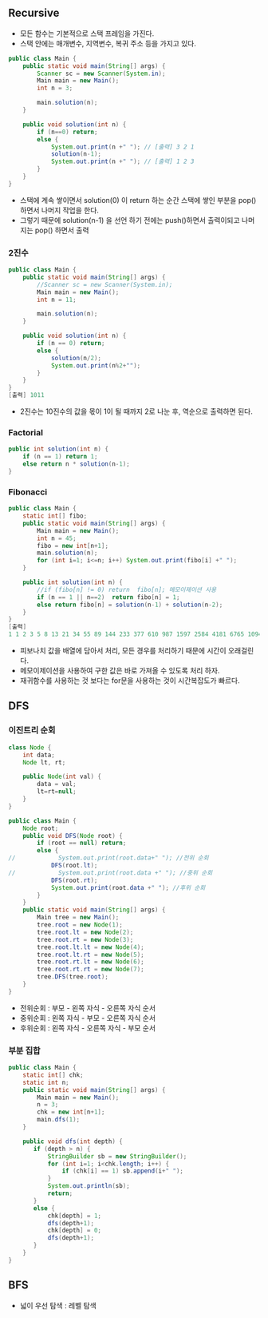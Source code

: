 ## Recursive

- 모든 함수는 기본적으로 스택 프레임을 가진다. 
- 스택 안에는 매개변수, 지역변수, 복귀 주소 등을 가지고 있다. 



```java
public class Main {
    public static void main(String[] args) {
        Scanner sc = new Scanner(System.in);
        Main main = new Main();
        int n = 3;

        main.solution(n);
    }

    public void solution(int n) {
        if (n==0) return;
        else {
            System.out.print(n +" "); // [출력] 3 2 1
            solution(n-1);
            System.out.print(n +" "); // [출력] 1 2 3
        }
    }
}

```

- 스택에 계속 쌓이면서 solution(0) 이 return 하는 순간 스택에 쌓인 부분을 pop()하면서 나머지 작업을 한다. 
- 그렇기 때문에 solution(n-1) 을 선언 하기 전에는 push()하면서 출력이되고 나머지는 pop() 하면서 출력 



### 2진수 

```java
public class Main {
    public static void main(String[] args) {
        //Scanner sc = new Scanner(System.in);
        Main main = new Main();
        int n = 11;

        main.solution(n);
    }

    public void solution(int n) {
        if (n == 0) return;
        else {
            solution(n/2);
            System.out.print(n%2+"");
        }
    }
}
[출력] 1011
```

- 2진수는 10진수의 값을 몫이 1이 될 때까지 2로 나눈 후, 역순으로 출력하면 된다.



### Factorial

```java
public int solution(int n) {
    if (n == 1) return 1;
    else return n * solution(n-1);
}
```



### Fibonacci

```java
public class Main {
    static int[] fibo;
    public static void main(String[] args) {
        Main main = new Main();
        int n = 45;
        fibo = new int[n+1];
        main.solution(n);
        for (int i=1; i<=n; i++) System.out.print(fibo[i] +" ");
    }

    public int solution(int n) {
        //if (fibo[n] != 0) return  fibo[n]; 메모이제이션 사용 
        if (n == 1 || n==2)  return fibo[n] = 1;
        else return fibo[n] = solution(n-1) + solution(n-2);
    }
}
[출력]
1 1 2 3 5 8 13 21 34 55 89 144 233 377 610 987 1597 2584 4181 6765 10946 17711 28657 46368 75025 121393 196418 317811 514229 832040 1346269 2178309 3524578 5702887 9227465 14930352 24157817 39088169
```

- 피보나치 값을 배열에 담아서 처리, 모든 경우를 처리하기 때문에 시간이 오래걸린다. 
- 메모이제이션을 사용하여 구한 값은 바로 가져올 수 있도록 처리 하자. 
- 재귀함수를 사용하는 것 보다는 for문을 사용하는 것이 시간복잡도가 빠르다.


## DFS

### 이진트리 순회

```java
class Node {
    int data;
    Node lt, rt;

    public Node(int val) {
        data = val;
        lt=rt=null;
    }
}

public class Main {
    Node root;
    public void DFS(Node root) {
        if (root == null) return;
        else {
//            System.out.print(root.data+" "); //전위 순회
            DFS(root.lt);
//            System.out.print(root.data +" "); //중위 순회
            DFS(root.rt);
            System.out.print(root.data +" "); //후위 순회 
        }
    }
    public static void main(String[] args) {
        Main tree = new Main();
        tree.root = new Node(1);
        tree.root.lt = new Node(2);
        tree.root.rt = new Node(3);
        tree.root.lt.lt = new Node(4);
        tree.root.lt.rt = new Node(5);
        tree.root.rt.lt = new Node(6);
        tree.root.rt.rt = new Node(7);
        tree.DFS(tree.root);
    }
}
```
- 전위순회 : 부모 - 왼쪽 자식 - 오른쪽 자식 순서
- 중위순회 : 왼쪽 자식 - 부모 - 오른쪽 자식 순서
- 후위순회 : 왼쪽 자식 - 오른쪽 자식 - 부모 순서 



### 부분 집합 

```java
public class Main {
    static int[] chk;
    static int n;
    public static void main(String[] args) {
        Main main = new Main();
        n = 3;
        chk = new int[n+1];
        main.dfs(1);
    }

    public void dfs(int depth) {
       if (depth > n) {
           StringBuilder sb = new StringBuilder();
           for (int i=1; i<chk.length; i++) {
               if (chk[i] == 1) sb.append(i+" ");
           }
           System.out.println(sb);
           return;
       }
       else {
           chk[depth] = 1;
           dfs(depth+1);
           chk[depth] = 0;
           dfs(depth+1);
       }
    }
}
```



## BFS

- 넓이 우선 탐색 : 레벨 탐색 
